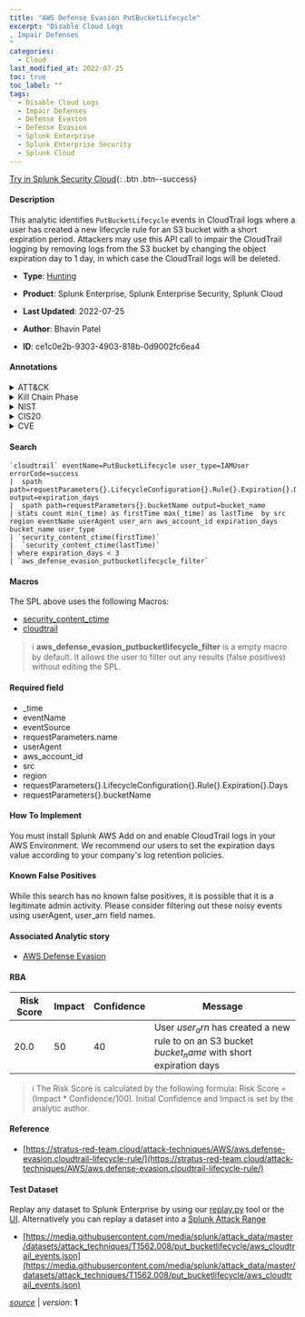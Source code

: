 ```yaml
---
title: "AWS Defense Evasion PutBucketLifecycle"
excerpt: "Disable Cloud Logs
, Impair Defenses
"
categories:
  - Cloud
last_modified_at: 2022-07-25
toc: true
toc_label: ""
tags:
  - Disable Cloud Logs
  - Impair Defenses
  - Defense Evasion
  - Defense Evasion
  - Splunk Enterprise
  - Splunk Enterprise Security
  - Splunk Cloud
---
```




[Try in Splunk Security Cloud](https://www.splunk.com/en_us/products/cyber-security.html){: .btn .btn--success}

#### Description

This analytic identifies `PutBucketLifecycle` events in CloudTrail logs where a user has created a new lifecycle rule for an S3 bucket with a short expiration period. Attackers may use this API call to impair the CloudTrail logging by removing logs from the S3 bucket by changing the object expiration day to 1 day, in which case the CloudTrail logs will be deleted.

- **Type**: [Hunting](https://github.com/splunk/security_content/wiki/Detection-Analytic-Types)
- **Product**: Splunk Enterprise, Splunk Enterprise Security, Splunk Cloud

- **Last Updated**: 2022-07-25
- **Author**: Bhavin Patel
- **ID**: ce1c0e2b-9303-4903-818b-0d9002fc6ea4


#### Annotations

<details>
  <summary>ATT&CK</summary>

<div markdown="1">


| ID             | Technique        |  Tactic             |
| -------------- | ---------------- |-------------------- |
| [T1562.008](https://attack.mitre.org/techniques/T1562/008/) | Disable Cloud Logs | Defense Evasion |

| [T1562](https://attack.mitre.org/techniques/T1562/) | Impair Defenses | Defense Evasion |

</div>
</details>


<details>
  <summary>Kill Chain Phase</summary>

<div markdown="1">

* Actions on Objectives


</div>
</details>


<details>
  <summary>NIST</summary>

<div markdown="1">

* DE.CM



</div>
</details>

<details>
  <summary>CIS20</summary>

<div markdown="1">

* CIS 3
* CIS 5
* CIS 16



</div>
</details>

<details>
  <summary>CVE</summary>

<div markdown="1">


</div>
</details>

#### Search 

```
`cloudtrail` eventName=PutBucketLifecycle user_type=IAMUser errorCode=success 
|  spath path=requestParameters{}.LifecycleConfiguration{}.Rule{}.Expiration{}.Days output=expiration_days 
|  spath path=requestParameters{}.bucketName output=bucket_name 
| stats count min(_time) as firstTime max(_time) as lastTime  by src region eventName userAgent user_arn aws_account_id expiration_days  bucket_name user_type
| `security_content_ctime(firstTime)` 
|  `security_content_ctime(lastTime)` 
| where expiration_days < 3 
| `aws_defense_evasion_putbucketlifecycle_filter`
```

#### Macros
The SPL above uses the following Macros:
* [security_content_ctime](https://github.com/splunk/security_content/blob/develop/macros/security_content_ctime.yml)
* [cloudtrail](https://github.com/splunk/security_content/blob/develop/macros/cloudtrail.yml)

> :information_source:
> **aws_defense_evasion_putbucketlifecycle_filter** is a empty macro by default. It allows the user to filter out any results (false positives) without editing the SPL.

#### Required field
* _time
* eventName
* eventSource
* requestParameters.name
* userAgent
* aws_account_id
* src
* region
* requestParameters{}.LifecycleConfiguration{}.Rule{}.Expiration{}.Days
* requestParameters{}.bucketName


#### How To Implement
You must install Splunk AWS Add on and enable CloudTrail logs in your AWS Environment. We recommend our users to set the expiration days value according to your company's log retention policies.

#### Known False Positives
While this search has no known false positives, it is possible that it is a legitimate admin activity. Please consider filtering out these noisy events using userAgent, user_arn field names.

#### Associated Analytic story
* [AWS Defense Evasion](/stories/aws_defense_evasion)




#### RBA

| Risk Score  | Impact      | Confidence   | Message      |
| ----------- | ----------- |--------------|--------------|
| 20.0 | 50 | 40 | User $user_arn$ has created a new rule to on an S3 bucket $bucket_name$ with short expiration days |


> :information_source:
> The Risk Score is calculated by the following formula: Risk Score = (Impact * Confidence/100). Initial Confidence and Impact is set by the analytic author. 

#### Reference

* [https://stratus-red-team.cloud/attack-techniques/AWS/aws.defense-evasion.cloudtrail-lifecycle-rule/](https://stratus-red-team.cloud/attack-techniques/AWS/aws.defense-evasion.cloudtrail-lifecycle-rule/)



#### Test Dataset
Replay any dataset to Splunk Enterprise by using our [replay.py](https://github.com/splunk/attack_data#using-replaypy) tool or the [UI](https://github.com/splunk/attack_data#using-ui).
Alternatively you can replay a dataset into a [Splunk Attack Range](https://github.com/splunk/attack_range#replay-dumps-into-attack-range-splunk-server)


* [https://media.githubusercontent.com/media/splunk/attack_data/master/datasets/attack_techniques/T1562.008/put_bucketlifecycle/aws_cloudtrail_events.json](https://media.githubusercontent.com/media/splunk/attack_data/master/datasets/attack_techniques/T1562.008/put_bucketlifecycle/aws_cloudtrail_events.json)



[*source*](https://github.com/splunk/security_content/tree/develop/detections/cloud/aws_defense_evasion_putbucketlifecycle.yml) \| *version*: **1**